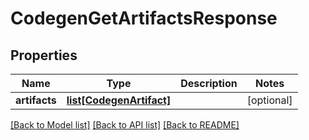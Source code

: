 # CodegenGetArtifactsResponse

## Properties
Name | Type | Description | Notes
------------ | ------------- | ------------- | -------------
**artifacts** | [**list[CodegenArtifact]**](CodegenArtifact.md) |  | [optional] 

[[Back to Model list]](../README.md#documentation-for-models) [[Back to API list]](../README.md#documentation-for-api-endpoints) [[Back to README]](../README.md)


